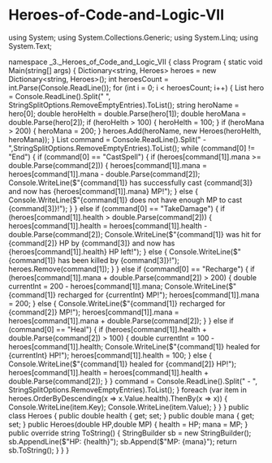 # Heroes-of-Code-and-Logic-VII
using System;
using System.Collections.Generic;
using System.Linq;
using System.Text;

namespace _3._Heroes_of_Code_and_Logic_VII
{
    class Program
    {
        static void Main(string[] args)
        {
            Dictionary<string, Heroes> heroes = new Dictionary<string, Heroes>();
            int heroesCount = int.Parse(Console.ReadLine());
            for (int i = 0; i < heroesCount; i++)
            {
                List<string> hero = Console.ReadLine().Split(" ", StringSplitOptions.RemoveEmptyEntries).ToList();
                string heroName = hero[0];
                double heroHelth = double.Parse(hero[1]);
                double heroMana = double.Parse(hero[2]);
                if (heroHelth > 100)
                {
                    heroHelth = 100;
                }
                if (heroMana > 200)
                {
                    heroMana = 200;
                }
                heroes.Add(heroName, new Heroes(heroHelth, heroMana));
            }
            List<string> command = Console.ReadLine().Split(" - ",StringSplitOptions.RemoveEmptyEntries).ToList();
            while (command[0] != "End")
            {
                if (command[0] == "CastSpell")
                {
                    if (heroes[command[1]].mana >= double.Parse(command[2]))
                    {
                        heroes[command[1]].mana = heroes[command[1]].mana - double.Parse(command[2]);
                        Console.WriteLine($"{command[1]} has successfully cast {command[3]} and now has {heroes[command[1]].mana} MP!");
                    }
                    else
                    {
                        Console.WriteLine($"{command[1]} does not have enough MP to cast {command[3]}!");
                    }
                }
                else if (command[0] == "TakeDamage")
                {
                    if (heroes[command[1]].health > double.Parse(command[2]))
                    {
                        heroes[command[1]].health = heroes[command[1]].health - double.Parse(command[2]);
                        Console.WriteLine($"{command[1]} was hit for {command[2]} HP by {command[3]} and now has {heroes[command[1]].health} HP left!");
                    }
                    else
                    {
                        Console.WriteLine($"{command[1]} has been killed by {command[3]}!");
                        heroes.Remove(command[1]);
                    }
                }
                else if (command[0] == "Recharge")
                {
                    if (heroes[command[1]].mana + double.Parse(command[2]) > 200)
                    {
                        double currentInt = 200 - heroes[command[1]].mana;
                        Console.WriteLine($"{command[1]} recharged for {currentInt} MP!");
                        heroes[command[1]].mana = 200;
                    }
                    else
                    {
                        Console.WriteLine($"{command[1]} recharged for {command[2]} MP!");
                        heroes[command[1]].mana = heroes[command[1]].mana + double.Parse(command[2]);
                    }
                }
                else if (command[0] == "Heal")
                {
                    if (heroes[command[1]].health + double.Parse(command[2]) > 100)
                    {
                        double currentInt = 100 - heroes[command[1]].health;
                        Console.WriteLine($"{command[1]} healed for {currentInt} HP!");
                        heroes[command[1]].health = 100;
                    }
                    else
                    {
                        Console.WriteLine($"{command[1]} healed for {command[2]} HP!");
                        heroes[command[1]].health = heroes[command[1]].health + double.Parse(command[2]);
                    }
                }
                command = Console.ReadLine().Split(" - ", StringSplitOptions.RemoveEmptyEntries).ToList();
            }
            foreach (var item in heroes.OrderByDescending(x => x.Value.health).ThenBy(x => x))
            {
                Console.WriteLine(item.Key);
                Console.WriteLine(item.Value);
            }
        }
    }
    public class Heroes
    {
        public double health { get; set; }
        public double mana { get; set; }
        public Heroes(double HP,double MP)
        {
            health = HP;
            mana = MP;
        }
        public override string ToString()
        {
            StringBuilder sb = new StringBuilder();
            sb.AppendLine($"HP: {health}");
            sb.Append($"MP: {mana}");
            return sb.ToString();
        }
    }
}
